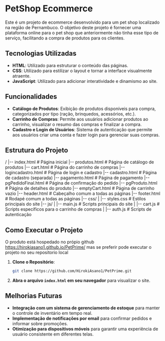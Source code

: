 # PetShop Ecommerce

Este é um projeto de ecommerce desenvolvido para um pet shop localizado na região de Pernambuco. O objetivo deste projeto é fornecer uma plataforma online para o pet shop que anteriormente não tinha esse tipo de serviço, facilitando a compra de produtos para os clientes.

## Tecnologias Utilizadas

- **HTML**: Utilizado para estruturar o conteúdo das páginas.
- **CSS**: Utilizado para estilizar o layout e tornar a interface visualmente atraente.
- **JavaScript**: Utilizado para adicionar interatividade e dinamismo ao site.

## Funcionalidades

- **Catálogo de Produtos**: Exibição de produtos disponíveis para compra, categorizados por tipo (ração, brinquedos, acessórios, etc.).
- **Carrinho de Compras**: Permite aos usuários adicionar produtos ao carrinho, visualizar o resumo das compras e finalizar a compra.
- **Cadastro e Login de Usuários**: Sistema de autenticação que permite aos usuários criar uma conta e fazer login para gerenciar suas compras.
  
## Estrutura do Projeto

/
|-- index.html # Página inicial
|-- produtos.html # Página de catálogo de produtos
|-- cart.html # Página do carrinho de compras
|-- logincadastro.html # Página de login e cadastro
|-- cadastro.html # Página de cadastro (separada)
|-- pagamento.html # Página de pagamento
|-- pgPedidoFinal.html # Página de confirmação do pedido
|-- pgProduto.html # Página de detalhes do produto
|-- emptyCart.html # Página de carrinho vazio
|-- header.html # Cabeçalho comum a todas as páginas
|-- footer.html # Rodapé comum a todas as páginas
|-- css/
| |-- styles.css # Estilos principais do site
|-- js/
| |-- main.js # Scripts principais do site
| |-- cart.js # Scripts específicos para o carrinho de compras
| |-- auth.js # Scripts de autenticação

## Como Executar o Projeto
O produto está hospedado no própio github https://hirokiasano1.github.io/PetPrime/
mas se preferir pode executar o projeto no seu repositorio local
1. **Clone o Repositório**:
    ```bash
    git clone https://github.com/HirokiAsano1/PetPrime.git
    ```

2. **Abra o arquivo `index.html` em seu navegador** para visualizar o site.

## Melhorias Futuras

- **Integração com um sistema de gerenciamento de estoque** para manter o controle de inventário em tempo real.
- **Implementação de notificações por email** para confirmar pedidos e informar sobre promoções.
- **Otimização para dispositivos móveis** para garantir uma experiência de usuário consistente em diferentes telas.

